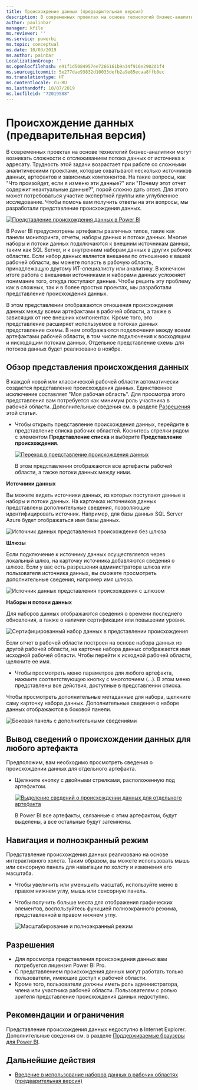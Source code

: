 ```yaml
---
title: Происхождение данных (предварительная версия)
description: В современных проектах на основе технологий бизнес-аналитики одной из основных проблем для большинства заказчиков является отслеживание потока данных от источника к адресату.
author: paulinbar
manager: kfile
ms.reviewer: ''
ms.service: powerbi
ms.topic: conceptual
ms.date: 10/03/2019
ms.author: painbar
LocalizationGroup: ''
ms.openlocfilehash: e91f1d5084957ee7266161b9a34f916e2902d1f4
ms.sourcegitcommit: 5e277dae93832d10033defb2a9e85ecaa8ffb8ec
ms.translationtype: HT
ms.contentlocale: ru-RU
ms.lasthandoff: 10/07/2019
ms.locfileid: "72019588"
---
```

# <a name="data-lineage-preview"></a>Происхождение данных (предварительная версия)
В современных проектах на основе технологий бизнес-аналитики могут возникать сложности с отслеживанием потока данных от источника к адресату. Трудность этой задачи возрастает при работе со сложными аналитическими проектами, которые охватывают несколько источников данных, артефактов и зависимых компонентов.  На такие вопросы, как "Что произойдет, если я изменю эти данные?" или "Почему этот отчет содержит неактуальные данные?", порой сложно дать ответ. Для этого может потребоваться участие экспертной группы или углубленное исследование. Чтобы помочь вам получить ответы на эти вопросы, мы разработали представление происхождения данных.

[ ![Представление происхождения данных в Power BI](media/service-data-lineage/power-bi-lineage-view-cropped.png) ](media/service-data-lineage/power-bi-lineage-view-full-size.png#lightbox)
 
В Power BI предусмотрены артефакты различных типов, такие как панели мониторинга, отчеты, наборы данных и потоки данных. Многие наборы и потоки данных подключаются к внешним источникам данных, таким как SQL Server, и к внутренним наборам данных в других рабочих областях. Если набор данных является внешним по отношению к вашей рабочей области, вы можете попасть в рабочую область, принадлежащую другому ИТ-специалисту или аналитику. В конечном итоге работа с внешними источниками и наборами данных усложняет понимание того, откуда поступают данные. Чтобы решить эту проблему как в сложных, так и в более простых проектах, мы разработали представление происхождения данных. 

В этом представлении отображаются отношения происхождения данных между всеми артефактами в рабочей области, а также в зависящих от нее внешних компонентах. Кроме того, это представление расширяет используемое в потоках данных представление схемы. В нем отображаются подключения между всеми артефактами рабочей области, в том числе подключения к восходящим и нисходящим потокам данных. Отдельное представление схемы для потоков данных будет реализовано в ноябре.

## <a name="explore-lineage-view"></a>Обзор представления происхождения данных

В каждой новой или классической рабочей области автоматически создается представление происхождения данных. Единственное исключение составляет "Моя рабочая область". Для просмотра этого представления вам потребуется как минимум роль участника в рабочей области. Дополнительные сведения см. в разделе [Разрешения](#permissions) этой статьи. 

- Чтобы открыть представление происхождения данных, перейдите в представление списка рабочих областей. Коснитесь стрелки рядом с элементом **Представление списка** и выберите **Представление происхождения**.

    [ ![Переход в представление происхождения данных](media/service-data-lineage/power-bi-lineage-list-view-cropped.png) ](media/service-data-lineage/power-bi-lineage-list-view.png#lightbox)

    В этом представлении отображаются все артефакты рабочей области, а также потоки данных между ними.

**Источники данных**

Вы можете видеть источники данных, из которых поступают данные в наборы и потоки данных. На карточках источников данных представлены дополнительные сведения, позволяющие идентифицировать источник. Например, для базы данных SQL Server Azure будет отображаться имя базы данных.

![Источник данных представления происхождения без шлюза](media/service-data-lineage/power-bi-lineage-data-source-no-gateway.png)
 
**Шлюзы**

Если подключение к источнику данных осуществляется через локальный шлюз, на карточку источника добавляются сведения о шлюзе. Если у вас есть разрешения администратора шлюза или пользователя источника данных, вы сможете просмотреть дополнительные сведения, например имя шлюза.

![Источник данных представления происхождения с шлюзом](media/service-data-lineage/power-bi-lineage-data-source-with-gateway.png)

**Наборы и потоки данных**
 
Для наборов данных отображаются сведения о времени последнего обновления, а также о наличии сертификации или повышении уровня.

![Сертифицированный набор данных в представлении происхождения](media/service-data-lineage/power-bi-lineage-external-certified-dataset.png)
 
Если отчет в рабочей области построен на основе набора данных из другой рабочей области, на карточке набора данных отображается имя исходной рабочей области. Чтобы перейти к исходной рабочей области, щелкните ее имя.
 
- Чтобы просмотреть меню параметров для любого артефакта, нажмите соответствующую кнопку с многоточием (...). В этом меню представлены все действия, доступные в представлении списка.
  
Чтобы просмотреть дополнительные метаданные для набора, щелкните саму карточку набора данных. Дополнительные сведения о наборе данных отображаются в боковой панели.

![Боковая панель с дополнительными сведениями](media/service-data-lineage/power-bi-lineage-side-pane.png)
 
## <a name="show-lineage-for-any-artifact"></a>Вывод сведений о происхождении данных для любого артефакта 

Предположим, вам необходимо просмотреть сведения о происхождении данных для отдельного артефакта.

- Щелкните кнопку с двойными стрелками, расположенную под артефактом.

    [ ![Выделение сведений о происхождении данных для отдельного артефакта](media/service-data-lineage/power-bi-lineage-highlight-cropped.png) ](media/service-data-lineage/power-bi-lineage-highlight-full-size.png#lightbox)

    В Power BI все артефакты, связанные с этим артефактом, будут выделены, а все остальные будут затемнены. 

## <a name="navigation-and-full-screen"></a>Навигация и полноэкранный режим 

Представление происхождения данных реализовано на основе интерактивного холста. Таким образом, вы можете использовать мышь или сенсорную панель для навигации по холсту и изменения его масштаба.  

- Чтобы увеличить или уменьшить масштаб, используйте меню в правом нижнем углу, мышь или сенсорную панель. 

- Чтобы получить больше места для отображения графических элементов, воспользуйтесь функцией полноэкранного режима, представленной в правом нижнем углу. 

    ![Масштабирование и полноэкранный режим](media/service-data-lineage/power-bi-lineage-zoom-full-screen.png)

## <a name="permissions"></a>Разрешения

- Для просмотра представления происхождения данных вам потребуется лицензия Power BI Pro.
- С представлением происхождения данных могут работать только пользователи, имеющие доступ к рабочей области.
- Кроме того, пользователи должны иметь роль администратора, члена или участника рабочей области. Пользователям с ролью зрителя представление происхождения данных недоступно.

## <a name="considerations-and-limitations"></a>Рекомендации и ограничения

Представление происхождения данных недоступно в Internet Explorer. Дополнительные сведения см. в разделе [Поддерживаемые браузеры для Power BI](power-bi-browsers.md).

## <a name="next-steps"></a>Дальнейшие действия

- [Введение в использование наборов данных в рабочих областях (предварительная версия)](service-datasets-across-workspaces.md)
